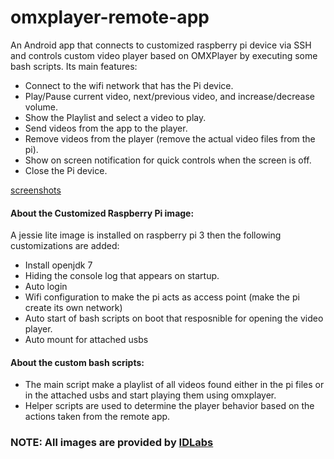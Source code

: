 # omxplayer-remote-app
An Android app that connects to customized raspberry pi device via SSH and controls custom video player based on OMXPlayer by executing some bash scripts.
Its main features:
- Connect to the wifi network that has the Pi device.
- Play/Pause current video, next/previous video, and increase/decrease volume.
- Show the Playlist and select a video to play.
- Send videos from the app to the player.
- Remove videos from the player (remove the actual video files from the pi).
- Show on screen notification for quick controls when the screen is off.
- Close the Pi device.

[screenshots](https://drive.google.com/open?id=0B17oSX7YuAWOfmhqQVNiOWxpWnVuQmVrNUtqSFhlQzhfRkRYVlpxaTMtXzAtcnVVQndKRXc)


#### About the Customized Raspberry Pi image:
A jessie lite image is installed on raspberry pi 3 then the following customizations are added:
- Install openjdk 7
- Hiding the console log that appears on startup.
- Auto login
- Wifi configuration to make the pi acts as access point (make the pi create its own network)
- Auto start of bash scripts on boot that resposnible for opening the video player.
- Auto mount for attached usbs


#### About the custom bash scripts:
- The main script make a playlist of all videos found either in the pi files or in the attached usbs and start playing them using omxplayer.
- Helper scripts are used to determine the player behavior based on the actions taken from the remote app.

### NOTE: All images are provided by [IDLabs](http://id-labs.org/)
